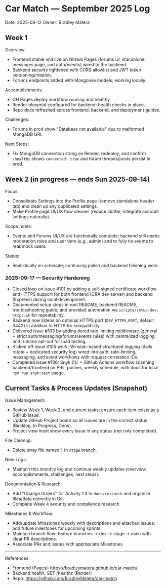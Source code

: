# Car Match — September 2025 Log

Date: 2025-09-12
Owner: Bradley Matera

## Week 1

Overview:
- Frontend stable and live on GitHub Pages (forums UI, standalone messages page, and auth/events) wired to the backend.
- Backend security tightened with CORS allowlist and JWT token versioning/rotation.
- Forums endpoints added with Mongoose models; working locally.

Accomplishments:
- GH Pages deploy workflow running and healthy.
- Render blueprint configured for backend; health checks in place.
- Repo docs refreshed across frontend, backend, and deployment guides.

Challenges:
- Forums in prod show "Database not available" due to malformed MongoDB URI.

Next Steps:
- Fix MongoDB connection string on Render, redeploy, and confirm `/healthz` shows `connected: true` and forum threads/posts persist in prod.

## Week 2 (in progress — ends Sun 2025-09-14)

Focus:
- Consolidate Settings into the Profile page (remove standalone header tab) and clean up any duplicated settings.
- Make Profile page UI/UX flow cleaner (reduce clutter; integrate account settings naturally).

Scope notes:
- Events and Forums UI/UX are functionally complete; backend still needs moderation roles and user tiers (e.g., admin) and to fully tie events to real/mock users.

Status:
- Realistically on schedule; continuing polish and backend finishing work.

### 2025-09-17 — Security Hardening
- Closed loop on issue #101 by adding a self-signed certificate workflow and HTTPS support for both frontend (CRA dev server) and backend (Express) during local development.
- Documented setup steps in root README, backend README, troubleshooting guide, and provided automation via `scripts/setup-dev-https.sh` for repeatability.
- Backend now listens on optional HTTPS port (`DEV_HTTPS_PORT`, default 3443) in addition to HTTP for compatibility.
- Delivered issue #103 by adding tiered rate limiting middleware (general + strict auth/messaging/forums/events rules) with centralized logging and runtime opt-out for load testing.
- Kicked off issue #105 work: Winston-based structured logging (daily rotate + dedicated security log) wired into auth, rate-limiting, messaging, and event workflows with request correlation IDs.
- Completed issue #106: Snyk CLI + GitHub Actions workflow scanning backend/frontend on PRs, pushes, weekly schedule, with docs for local `npm run snyk:test` usage.

## Current Tasks & Process Updates (Snapshot)

Issue Management:
- Review Week 1, Week 2, and current tasks; ensure each item exists as a GitHub issue.
- Update GitHub Project board so all issues are in the correct status (Backlog, In Progress, Done).
- Project view must show every issue in any status (not only completed).

File Cleanup:
- Delete stray file named `}` in `stage` branch.

New Logs:
- Maintain this monthly log and continue weekly updates (overview, accomplishments, challenges, next steps).

Documentation & Research:
- Add "Change Orders" for Activity 1.3 to `docs/research` and organize files/data correctly in Git.
- Complete Week 4 security and compliance research.

Milestones & Workflow:
- Add/update Milestones weekly with descriptions and attached issues; add future milestones for upcoming sprints.
- Maintain branch flow: feature branches → dev → stage → main with clear PR descriptions.
- Associate PRs and issues with appropriate Milestones.

---

References:
- Frontend (Pages): https://bradleymatera.github.io/car-match/
- Backend health: GET /healthz (Render)
- Repo: https://github.com/BradleyMatera/car-match
